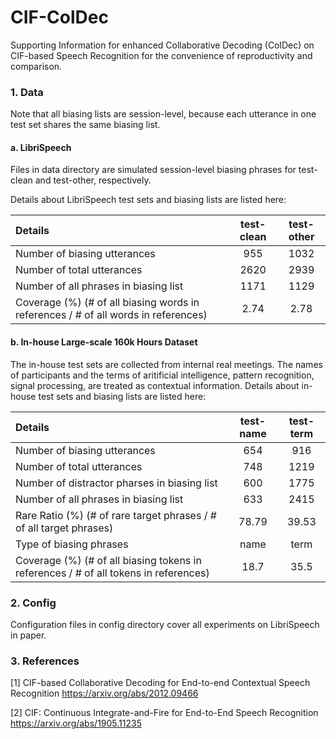 # CIF-ColDec
Supporting Information for enhanced Collaborative Decoding (ColDec) on CIF-based Speech Recognition for the convenience of reproductivity and comparison.

### 1. Data

Note that all biasing lists are session-level, because each utterance in one test set shares the same biasing list.

#### a. LibriSpeech
Files in data directory are simulated session-level biasing phrases for test-clean and test-other, respectively.

Details about LibriSpeech test sets and biasing lists are listed here:

| Details                                             | test-clean | test-other |
| :-----                                              | :----: | :----: |
| Number of biasing utterances                        | 955 | 1032 |
| Number of total utterances                          | 2620 | 2939 |
| Number of all phrases in biasing list               | 1171 | 1129 |
| Coverage (%) (# of all biasing words in references / # of all words in references) | 2.74 | 2.78 |

#### b. In-house Large-scale 160k Hours Dataset
The in-house test sets are collected from internal real meetings. 
The names of participants and the terms of aritificial intelligence, pattern recognition, signal processing, are treated as contextual information.
Details about in-house test sets and biasing lists are listed here:

| Details                                             | test-name | test-term |
| :-----                                              | :----: | :----: |
| Number of biasing utterances                        | 654 | 916 |
| Number of total utterances                          | 748 | 1219 |
| Number of distractor pharses in biasing list        | 600 | 1775 |
| Number of all phrases in biasing list               | 633 | 2415 |
| Rare Ratio (%) (# of rare target phrases / # of all target phrases) | 78.79 | 39.53 |
| Type of biasing phrases                             | name | term |
| Coverage (%) (# of all biasing tokens in references / # of all tokens in references) | 18.7 | 35.5 |

### 2. Config
Configuration files in config directory cover all experiments on LibriSpeech in paper.

### 3. References
\[1\] CIF-based Collaborative Decoding for End-to-end Contextual Speech Recognition https://arxiv.org/abs/2012.09466

\[2\] CIF: Continuous Integrate-and-Fire for End-to-End Speech Recognition https://arxiv.org/abs/1905.11235

